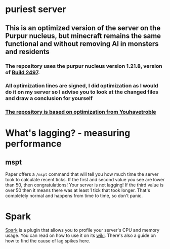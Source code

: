 # puriest server

## This is an optimized version of the server on the Purpur nucleus, but minecraft remains the same functional and without removing AI in monsters and residents
### The repository uses the purpur nucleus version 1.21.8, version of [Build 2497](https://api.purpurmc.org/v2/purpur/1.21.8/2497/download).
### All optimization lines are signed, I did optimization as I would do it on my server so I advise you to look at the changed files and draw a conclusion for yourself
### [The repository is based on optimization from Youhavetroble](https://github.com/YouHaveTrouble/minecraft-optimization)

# What's lagging? - measuring performance

## mspt

Paper offers a ``/mspt`` command that will tell you how much time the server took to calculate recent ticks. If the first and second value you see are lower than 50, then congratulations! Your server is not lagging! If the third value is over 50 then it means there was at least 1 tick that took longer. That's completely normal and happens from time to time, so don't panic.
# Spark
[Spark](https://spark.lucko.me/) is a plugin that allows you to profile your server's CPU and memory usage. You can read on how to use it on its [wiki](https://spark.lucko.me/docs). There's also a guide on how to find the cause of lag spikes here.
